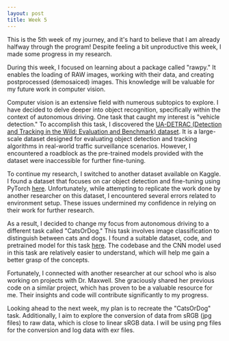 ```yaml
---
layout: post
title: Week 5
---
```


This is the 5th week of my journey, and it's hard to believe that I am already halfway through the program! Despite feeling a bit unproductive this week, I made some progress in my research.

During this week, I focused on learning about a package called "rawpy." It enables the loading of RAW images, working with their data, and creating postprocessed (demosaiced) images. This knowledge will be valuable for my future work in computer vision.

Computer vision is an extensive field with numerous subtopics to explore. I have decided to delve deeper into object recognition, specifically within the context of autonomous driving. One task that caught my interest is "vehicle detection." To accomplish this task, I discovered the [UA-DETRAC (Detection and Tracking in the Wild: Evaluation and Benchmark) dataset](http://detrac-db.rit.albany.edu/). It is a large-scale dataset designed for evaluating object detection and tracking algorithms in real-world traffic surveillance scenarios. However, I encountered a roadblock as the pre-trained models provided with the dataset were inaccessible for further fine-tuning.

To continue my research, I switched to another dataset available on Kaggle. I found a dataset that focuses on car object detection and fine-tuning using PyTorch [here](https://www.kaggle.com/code/andrewteplov/pytorch-car-object-detection-fine-tuning/notebook). Unfortunately, while attempting to replicate the work done by another researcher on this dataset, I encountered several errors related to environment setup. These issues undermined my confidence in relying on their work for further research.

As a result, I decided to change my focus from autonomous driving to a different task called "CatsOrDog." This task involves image classification to distinguish between cats and dogs. I found a suitable dataset, code, and pretrained model for this task [here](https://www.kaggle.com/code/accountstatus/cats-v-dogs-using-pytorch-without-torchvision/notebook). The codebase and the CNN model used in this task are relatively easier to understand, which will help me gain a better grasp of the concepts.

Fortunately, I connected with another researcher at our school who is also working on projects with Dr. Maxwell. She graciously shared her previous code on a similar project, which has proven to be a valuable resource for me. Their insights and code will contribute significantly to my progress.

Looking ahead to the next week, my plan is to recreate the "CatsOrDog" task. Additionally, I aim to explore the conversion of data from sRGB (jpg files) to raw data, which is close to linear sRGB data. I will be using png files for the conversion and log data with exr files.
